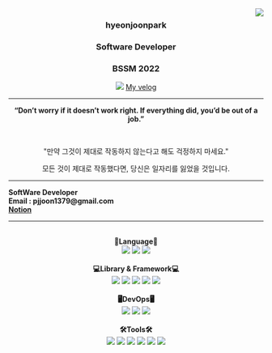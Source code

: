<img src="https://github-readme-stats.vercel.app/api?username=hyeonjoonpark&show_icons=true&theme=tokyonight" align="right">

<div align="center">
  

  ### <b>hyeonjoonpark </b> 
  ### <p>Software Developer</p>
  ### <p>BSSM 2022</p>


<a href="https://github.com/hyeonjoonpark"></a>
<a href="https://www.instagram.com/jjoon1379/"><img src="https://img.shields.io/badge/Instagram-FF0080?style=flat-round&logo=instagram&logoColor=white"/></a>
<a href="https://velog.io/@hyeonjoonpark/posts">My velog</a>

---
<b><p>“Don’t worry if it doesn’t work right. If everything did, you’d be out of a job.”</p></b>
<br>
<p>"만약 그것이 제대로 작동하지 않는다고 해도 걱정하지 마세요."

모든 것이 제대로 작동했다면, 당신은 일자리를 잃었을 것입니다.</p>

</div>

---

<div align="left">
  <b>SoftWare Developer</b><br>
  <b>Email : pjjoon1379@gmail.com</b><br>
  <b><a href="https://www.notion.so/6c63d91243094dc0b0d81839ea648815">Notion</a></b><br>
</div>

---
<br>

<div align="left">
<div align="center"> 
<b>📖Language📖</b>
</div>
<div align="center">
  <img src="https://img.shields.io/badge/Javascript-e4e94f?style=for-the-badge&logo=javascript&logoColor=white"/>
  <img src="https://img.shields.io/badge/Java-007396?style=for-the-badge&logo=java&logoColor=white"/>
  <img src="https://img.shields.io/badge/Dart-343939?style=for-the-badge&logo=dart&logoColor=black"/>
</div>
  <br>
  
<div align="center">
<b>💻Library & Framework💻</b>
</div>
<div align="center">
  <img src="https://img.shields.io/badge/React-61DAFB?style=for-the-badge&logo=React&logoColor=black"/>
  <img src="https://img.shields.io/badge/spring-6DB33F?style=for-the-badge&logo=spring&logoColor=white"/> 
  <img src="https://img.shields.io/badge/Node.js-02a100?style=for-the-badge&logo=node.js&logoColor=white"/>
  <img src="https://img.shields.io/badge/express-000000?style=for-the-badge&logo=express&logoColor=white"/>
  <img src="https://img.shields.io/badge/Flutter-02569B?style=for-the-badge&logo=flutter&logoColor=white"/>
</div>
<br>

<div align="center">
<b>🖥️DevOps🖥️</b>
</div>
<div align="center">
  <img src="https://img.shields.io/badge/MySQL-ac4534?style=for-the-badge&logo=mysql&logoColor=black"/>
  <img src="https://img.shields.io/badge/ORACLE-F80000?style=for-the-badge&logo=oracle&logoColor=white"/>
  <img src="https://img.shields.io/badge/Docker-2496ED?style=for-the-badge&logo=Docker&logoColor=white"/>
</div>
<br>

  <div align="center">
<b>🛠Tools🛠</b>
  </div>
  <div align="center">
<img src="https://img.shields.io/badge/Visual Studio code-24acf2?style=for-the-badge&logo=visualstudiocode&logoColor=white"/>
<img src="https://img.shields.io/badge/IntelliJ-darkblue?style=for-the-badge&logo=intelliJ&logoColor=white"/>
<img src="https://img.shields.io/badge/Android Studio-24acf2?style=for-the-badge&logo=androidstudio&logoColor=white"/>
<img src="https://img.shields.io/badge/Xcode-147EFB?style=for-the-badge&logo=Xcode&logoColor=white"/>
<img src="https://img.shields.io/badge/Git-orange?style=for-the-badge&logo=Git&logoColor=white"/>
<img src="https://img.shields.io/badge/Github-black?style=for-the-badge&logo=Github&logoColor=white"/>
  </div>
  <br>

</div>
